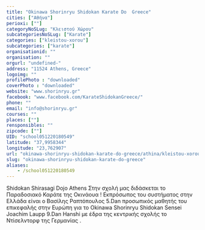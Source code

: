 ```yaml
---
title: "Okinawa Shorinryu Shidokan Karate Do  Greece"
cities: ["Αθήνα"]
perioxi: [""]
categoryNoSLug: "Κλειστού Χώρου"
subcategoriesNoSLug: ["Karate"]
categories: ["kleistou-xorou"]
subcategories: ["karate"]
organisationid: ""
organisation: ""
orgurl: "undefined-"
address: "11524 Athens, Greece"
logoimg: ""
profilePhoto : "downloaded"
coverPhoto : "downloaded"
website: "www.shorinryu.gr"
facebook: "www.facebook.com/KarateShidokanGreece/"
phone: ""
email: "info@shorinryu.gr"
courses: ""
places: [""]
rensponsibles: ""
zipcode: [""]
UID: "school051220180549"
latitude: "37,9958344"
longitude: "23,762907"
url: "okinawa-shorinryu-shidokan-karate-do-greece/athina/kleistou-xorou/karate"
slug: "okinawa-shorinryu-shidokan-karate-do-greece"
aliases:
    - /school051220180549
---
```





Shidokan Shirasagi Dojo Athens Στην σχολή μας διδάσκεται το Παραδοσιακό Καράτε της Οκινάουα ! Εκπρόσωπος του συστήματος στην Ελλάδα είναι ο Βασίλης Ραπτόπουλος 5.Dan προσωπικός μαθητής του επικεφαλής στην Ευρώπη για το Okinawa Shorinryu Shidokan Sensei Joachim Laupp 9.Dan Hanshi με έδρα της κεντρικής σχολής το Ντίσελντορφ της Γερμανίας .